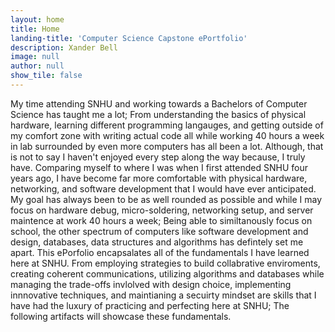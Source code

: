 ```yaml
---
layout: home
title: Home
landing-title: 'Computer Science Capstone ePortfolio'
description: Xander Bell
image: null
author: null
show_tile: false
---
```


My time attending SNHU and working towards a Bachelors of Computer Science has taught me a lot; From understanding the basics of physical hardware, learning different programming langauges, and getting outside of my comfort zone with writing actual code all while working 40 hours a week in lab surrounded by even more computers has all  been a lot. Although, that is not to say I haven't enjoyed every step along the way because, I truly have. Comparing myself to where I was when I first attended SNHU four years ago, I have become far more comfortable with physical hardware, networking, and software development that I would have ever anticipated. My goal has always been to be as well rounded as possible and while I may focus on hardware debug, micro-soldering, networking setup, and server maintence at work 40 hours a week; Being able to similtanously focus on school, the other spectrum of computers like software development and design, databases, data structures and algorithms has defintely set me apart. This ePorfolio encapsalates all of the fundamentals I have learned here at SNHU. From employing strategies to build collabrative enviroments, creating coherent communications, utilizing algorithms and databases while managing the trade-offs invlolved with design choice, implementing innnovative techniques, and maintianing a secuirty mindset are skills that I have had the luxury of practicing and perfecting here at SNHU; The following artifacts will showcase these fundamentals.
